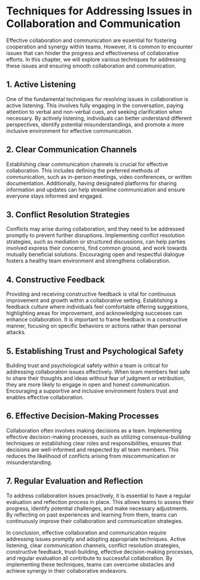 Techniques for Addressing Issues in Collaboration and Communication
============================================================================

Effective collaboration and communication are essential for fostering cooperation and synergy within teams. However, it is common to encounter issues that can hinder the progress and effectiveness of collaborative efforts. In this chapter, we will explore various techniques for addressing these issues and ensuring smooth collaboration and communication.

1\. Active Listening
-------------------

One of the fundamental techniques for resolving issues in collaboration is active listening. This involves fully engaging in the conversation, paying attention to verbal and non-verbal cues, and seeking clarification when necessary. By actively listening, individuals can better understand different perspectives, identify potential misunderstandings, and promote a more inclusive environment for effective communication.

2\. Clear Communication Channels
-------------------------------

Establishing clear communication channels is crucial for effective collaboration. This includes defining the preferred methods of communication, such as in-person meetings, video conferences, or written documentation. Additionally, having designated platforms for sharing information and updates can help streamline communication and ensure everyone stays informed and engaged.

3\. Conflict Resolution Strategies
---------------------------------

Conflicts may arise during collaboration, and they need to be addressed promptly to prevent further disruptions. Implementing conflict resolution strategies, such as mediation or structured discussions, can help parties involved express their concerns, find common ground, and work towards mutually beneficial solutions. Encouraging open and respectful dialogue fosters a healthy team environment and strengthens collaboration.

4\. Constructive Feedback
------------------------

Providing and receiving constructive feedback is vital for continuous improvement and growth within a collaborative setting. Establishing a feedback culture where individuals feel comfortable offering suggestions, highlighting areas for improvement, and acknowledging successes can enhance collaboration. It is important to frame feedback in a constructive manner, focusing on specific behaviors or actions rather than personal attacks.

5\. Establishing Trust and Psychological Safety
----------------------------------------------

Building trust and psychological safety within a team is critical for addressing collaboration issues effectively. When team members feel safe to share their thoughts and ideas without fear of judgment or retribution, they are more likely to engage in open and honest communication. Encouraging a supportive and inclusive environment fosters trust and enables effective collaboration.

6\. Effective Decision-Making Processes
--------------------------------------

Collaboration often involves making decisions as a team. Implementing effective decision-making processes, such as utilizing consensus-building techniques or establishing clear roles and responsibilities, ensures that decisions are well-informed and respected by all team members. This reduces the likelihood of conflicts arising from miscommunication or misunderstanding.

7\. Regular Evaluation and Reflection
------------------------------------

To address collaboration issues proactively, it is essential to have a regular evaluation and reflection process in place. This allows teams to assess their progress, identify potential challenges, and make necessary adjustments. By reflecting on past experiences and learning from them, teams can continuously improve their collaboration and communication strategies.

In conclusion, effective collaboration and communication require addressing issues promptly and adopting appropriate techniques. Active listening, clear communication channels, conflict resolution strategies, constructive feedback, trust-building, effective decision-making processes, and regular evaluation all contribute to successful collaboration. By implementing these techniques, teams can overcome obstacles and achieve synergy in their collaborative endeavors.
